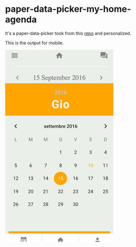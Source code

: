 # paper-data-picker-my-home-agenda


It's a paper-data-picker took from this [repo]( https://github.com/bendavis78/paper-date-picker) and personalized.

This is the output for mobile.

<img src="localhost-8080-(iPhone 5).png" width="350"/>

